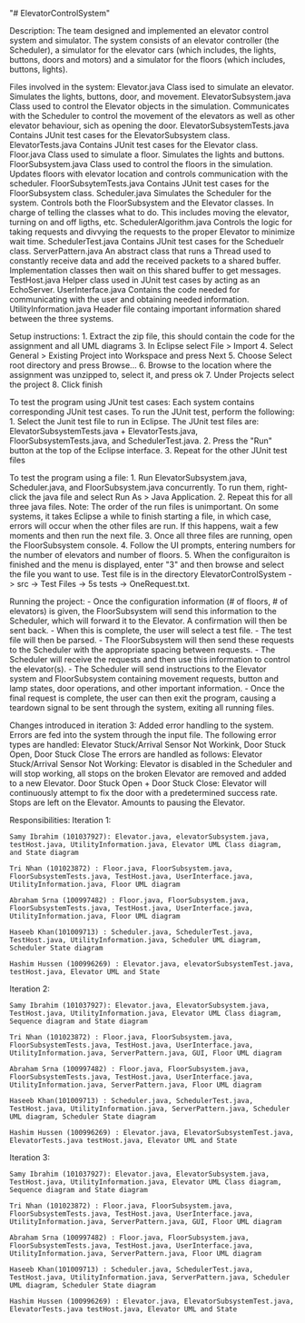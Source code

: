 "# ElevatorControlSystem" 

Description: The team designed and implemented an elevator control system and simulator. The system consists of an elevator
controller (the Scheduler), a simulator for the elevator cars (which includes, the lights, buttons, doors and motors)
and a simulator for the floors (which includes, buttons, lights).

Files involved in the system:
	Elevator.java
		Class ised to simulate an elevator. Simulates the lights, buttons, door, and movement.
    ElevatorSubsystem.java
        Class used to control the Elevator objects in the simulation. Communicates with the Scheduler to control the movement of the elevators as well as other elevator behaviour, sich as opening the door.
    ElevatorSubsystemTests.java
        Contains JUnit test cases for the ElevatorSubsystem class.
	ElevatorTests.java
		Contains JUnit test cases for the Elevator class.
    Floor.java
        Class used to simulate a floor. Simulates the lights and buttons.
    FloorSubsystem.java
        Class used to control the floors in the simulation. Updates floors with elevator location and controls communication with the scheduler.
    FloorSubsytemTests.java
        Contains JUnit test cases for the FloorSubsystem class.
    Scheduler.java
        Simulates the Scheduler for the system. Controls both the FloorSubsystem and the Elevator classes. In charge of telling the classes what to do. This includes moving the elevator, turning on and off ligths, etc.
    SchedulerAlgorithm.java
		Controls the logic for taking requests and divvying the requests to the proper Elevator to minimize wait time.
	SchedulerTest.java
        Contains JUnit test cases for the Scheduelr class.
	ServerPattern.java
		An abstract class that runs a Thread used to constantly receive data and add the received packets to a shared buffer. Implementation classes then wait on this shared buffer to get messages.
    TestHost.java
        Helper class used in JUnit test cases by acting as an EchoServer.
    UserInterface.java
        Contains the code needed for communicating with the user and obtaining needed information.
    UtilityInformation.java
        Header file containg important information shared between the three systems.
        
Setup instructions: 
	1. Extract the zip file, this should contain the code for the assignment and all UML diagrams
	3. In Eclipse select File > Import 
	4. Select General > Existing Project into Workspace and press Next
	5. Choose Select root directory and press Browse...
	6. Browse to the location where the assignment was unzipped to, select it, and press ok
	7. Under Projects select the project 
	8. Click finish

To test the program using JUnit test cases:
  Each system contains corresponding JUnit test cases. To run the JUnit test, perform the following:
	1. Select the Junit test file to run in Eclipse. The JUnit test files are: ElevatorSubsystemTests.java + ElevatorTests.java, FloorSubsystemTests.java, and SchedulerTest.java.
	2. Press the "Run" button at the top of the Eclipse interface.
	3. Repeat for the other JUnit test files
    
To test the program using a file: 
	1. Run ElevatorSubsystem.java, Scheduler.java, and FloorSubsystem.java concurrently.
	      To run them, right-click the java file and select Run As > Java Application.
	2. Repeat this for all three java files.
	      Note: The order of the run files is unimportant. On some systems, it takes Eclipse a while to finish starting a file, in which case, errors will occur when the other files are run. If this happens, wait a few moments and then run the next file.
	3. Once all three files are running, open the FloorSubsystem console.
	4. Follow the UI prompts, entering numbers for the number of elevators and number of floors.
	5. When the configuraiton is finished and the menu is displayed, enter "3" and then browse and select the file you want to use. Test file is in the directory ElevatorControlSystem -> src -> Test Files -> 5s tests -> OneRequest.txt.

Running the project: 
	- Once the configuration information (# of floors, # of elevators) is given, the FloorSubsystem will send this information to the Scheduler, which will forward it to the Elevator. A confirmation will then be sent back.
	- When this is complete, the user will select a test file.
	- The test file will then be parsed.
	- The FloorSubsystem will then send these requests to the Scheduler with the appropriate spacing between requests.
	- The Scheduler will receive the requests and then use this information to control the elevator(s).
	- The Scheduler will send instructions to the Elevator system and FloorSubsystem containing movement requests, button and lamp states, door operations, and other important information.
	- Once the final request is complete, the user can then exit the program, causing a teardown signal to be sent through the system, exiting all running files.
	
Changes introduced in iteration 3:
	Added error handling to the system.
	Errors are fed into the system through the input file.
	The following error types are handled: Elevator Stuck/Arrival Sensor Not Workink, Door Stuck Open, Door Stuck Close
	The errors are handled as follows:
		Elevator Stuck/Arrival Sensor Not Working: Elevator is disabled in the Scheduler and will stop working, all stops on the broken Elevator are removed and added to a new Elevator.
		Door Stuck Open + Door Stuck Close: Elevator will continuously attempt to fix the door with a predetermined success rate. Stops are left on the Elevator. Amounts to pausing the Elevator.

  Responsibilities:
  Iteration 1: 
  
	Samy Ibrahim (101037927): Elevator.java, elevatorSubsystem.java, testHost.java, UtilityInformation.java, Elevator UML Class diagram, and State diagram

	Tri Nhan (101023872) : Floor.java, FloorSubsystem.java, FloorSubsystemTests.java, TestHost.java, UserInterface.java, UtilityInformation.java, Floor UML diagram

	Abraham Srna (100997482) : Floor.java, FloorSubsystem.java, FloorSubsystemTests.java, TestHost.java, UserInterface.java, UtilityInformation.java, Floor UML diagram

	Haseeb Khan(101009713) : Scheduler.java, SchedulerTest.java, TestHost.java, UtilityInformation.java, Scheduler UML diagram, Scheduler State diagram

	Hashim Hussen (100996269) : Elevator.java, elevatorSubsystemTest.java, testHost.java, Elevator UML and State



  Iteration 2: 

    Samy Ibrahim (101037927): Elevator.java, ElevatorSubsystem.java, TestHost.java, UtilityInformation.java, Elevator UML Class diagram, Sequence diagram and State diagram
    
    Tri Nhan (101023872) : Floor.java, FloorSubsystem.java, FloorSubsystemTests.java, TestHost.java, UserInterface.java, UtilityInformation.java, ServerPattern.java, GUI, Floor UML diagram

    Abraham Srna (100997482) : Floor.java, FloorSubsystem.java, FloorSubsystemTests.java, TestHost.java, UserInterface.java, UtilityInformation.java, ServerPattern.java, Floor UML diagram

    Haseeb Khan(101009713) : Scheduler.java, SchedulerTest.java, TestHost.java, UtilityInformation.java, ServerPattern.java, Scheduler UML diagram, Scheduler State diagram
    
    Hashim Hussen (100996269) : Elevator.java, ElevatorSubsystemTest.java, ElevatorTests.java testHost.java, Elevator UML and State

  Iteration 3: 

    Samy Ibrahim (101037927): Elevator.java, ElevatorSubsystem.java, TestHost.java, UtilityInformation.java, Elevator UML Class diagram, Sequence diagram and State diagram
    
    Tri Nhan (101023872) : Floor.java, FloorSubsystem.java, FloorSubsystemTests.java, TestHost.java, UserInterface.java, UtilityInformation.java, ServerPattern.java, GUI, Floor UML diagram

    Abraham Srna (100997482) : Floor.java, FloorSubsystem.java, FloorSubsystemTests.java, TestHost.java, UserInterface.java, UtilityInformation.java, ServerPattern.java, Floor UML diagram

    Haseeb Khan(101009713) : Scheduler.java, SchedulerTest.java, TestHost.java, UtilityInformation.java, ServerPattern.java, Scheduler UML diagram, Scheduler State diagram
    
    Hashim Hussen (100996269) : Elevator.java, ElevatorSubsystemTest.java, ElevatorTests.java testHost.java, Elevator UML and State
